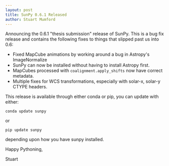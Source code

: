 ```yaml
---
layout: post
title: SunPy 0.6.1 Released
author: Stuart Mumford
---
```


Announcing the 0.6.1 "thesis submission" release of SunPy.
This is a bug fix release and contains the following fixes to things
that slipped past us into 0.6:


* Fixed MapCube animations by working around a bug in Astropy's ImageNormalize
* SunPy can now be installed without having to install Astropy first.
* MapCubes processed with ``coalignment.apply_shifts`` now have correct metadata.
* Multiple fixes for WCS transformations, especially with solar-x, solar-y CTYPE headers.

This release is available through either conda or pip, you can update
with either:

    conda update sunpy

or

    pip update sunpy

depending upon how you have sunpy installed.

Happy Pythoning,

Stuart 
